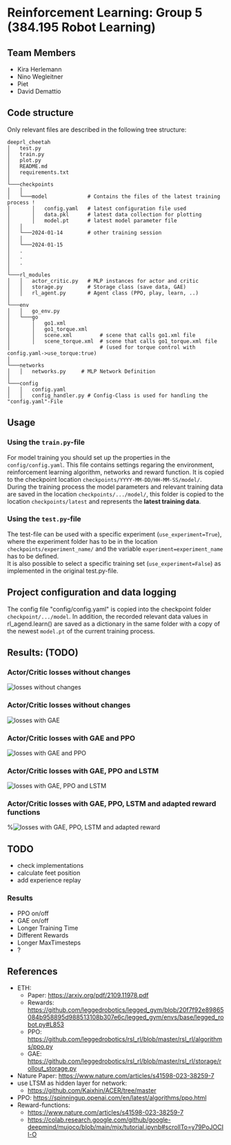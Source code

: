 # Reinforcement Learning: Group 5 (384.195 Robot Learning)

## Team Members

- Kira Herlemann
- Nino Wegleitner
- Piet
- David Demattio

## Code structure
Only relevant files are described in the following tree structure:
```
deeprl_cheetah
│   test.py
│   train.py
│   plot.py
│   README.md
│   requirements.txt
│
└───checkpoints
│   │
│   └───model             # Contains the files of the latest training process !
│       │   config.yaml   # latest configuration file used
│       │   data.pkl      # latest data collection for plotting
│       │   model.pt      # latest model parameter file
│   │
│   └───2024-01-14        # other training session
│   │
│   └───2024-01-15
│   .
│   . 
│   .
│   
└───rl_modules
│   │   actor_critic.py   # MLP instances for actor and critic
│   │   storage.py        # Storage class (save data, GAE)
│   │   rl_agent.py       # Agent class (PPO, play, learn, ..)
│
└───env
│   │   go_env.py
│   └───go
│       │   go1.xml         
│       │   go1_torque.xml  
│       │   scene.xml         # scene that calls go1.xml file
│       │   scene_torque.xml  # scene that calls go1_torque.xml file 
│                             # (used for torque control with config.yaml->use_torque:true)
│
└───networks
│   │   networks.py     # MLP Network Definition
│
└───config
│   │   config.yaml
│   │   config_handler.py # Config-Class is used for handling the "config.yaml"-File
```

## Usage
### Using the `train.py`-file

For model training you should set up the properties in the `config/config.yaml`. This file contains settings regaring the environment, reinforcement learning algorithm, networks and reward function. It is copied to the checkpoint location `checkpoints/YYYY-MM-DD/HH-MM-SS/model/`.\
During the training process the model parameters and relevant training data are saved in the location `checkpoints/.../model/`, this folder is copied to the location `checkpoints/latest` and represents the **latest training data**. 

### Using the `test.py`-file

The test-file can be used with a specific experiment (`use_experiment=True`), where the experiment folder has to be in the location `checkpoints/experiment_name/` and the variable `experiment=experiment_name` has to be defined.\
It is also possible to select a specific training set (`use_experiment=False`) as implemented in the original test.py-file.

## Project configuration and data logging

The config file "config/config.yaml" is copied into the checkpoint folder `checkpoint/.../model`.
In addition, the recorded relevant data values in rl_agend.learn() are saved as a dictionary in the same folder with a copy of the newest `model.pt` of the current training process.

## Results: (TODO)

### Actor/Critic losses without changes
![losses without changes](RL_Project/results/ac_loss.png)

### Actor/Critic losses without changes
![losses with GAE](RL_Project/results/ac_loss_gae.png)

### Actor/Critic losses with GAE and PPO
![losses with GAE and PPO](RL_Project/results/ac_loss_gae_ppo.png)

### Actor/Critic losses with GAE, PPO and LSTM
![losses with GAE, PPO and LSTM](RL_Project/results/ac_loss_gae_ppo_lstm.png)

### Actor/Critic losses with GAE, PPO, LSTM and adapted reward functions
%![losses with GAE, PPO, LSTM and adapted reward](RL_Project/results/ac_loss_gae_ppo_lstm_reward.png)

## TODO 

- check implementations
- calculate feet position
- add experience replay

### Results

- PPO on/off
- GAE on/off
- Longer Training Time
- Different Rewards
- Longer MaxTimesteps
- ?

## References

- ETH:
  * Paper: https://arxiv.org/pdf/2109.11978.pdf
  * Rewards: https://github.com/leggedrobotics/legged_gym/blob/20f7f92e89865084b958895d988513108b307e6c/legged_gym/envs/base/legged_robot.py#L853
  * PPO: https://github.com/leggedrobotics/rsl_rl/blob/master/rsl_rl/algorithms/ppo.py
  * GAE: https://github.com/leggedrobotics/rsl_rl/blob/master/rsl_rl/storage/rollout_storage.py
- Nature Paper: https://www.nature.com/articles/s41598-023-38259-7
- use LTSM as hidden layer for network: 
    * https://github.com/Kaixhin/ACER/tree/master
- PPO: https://spinningup.openai.com/en/latest/algorithms/ppo.html
- Reward-functions: 
    * https://www.nature.com/articles/s41598-023-38259-7 
    * https://colab.research.google.com/github/google-deepmind/mujoco/blob/main/mjx/tutorial.ipynb#scrollTo=y79PoJOCIl-O
